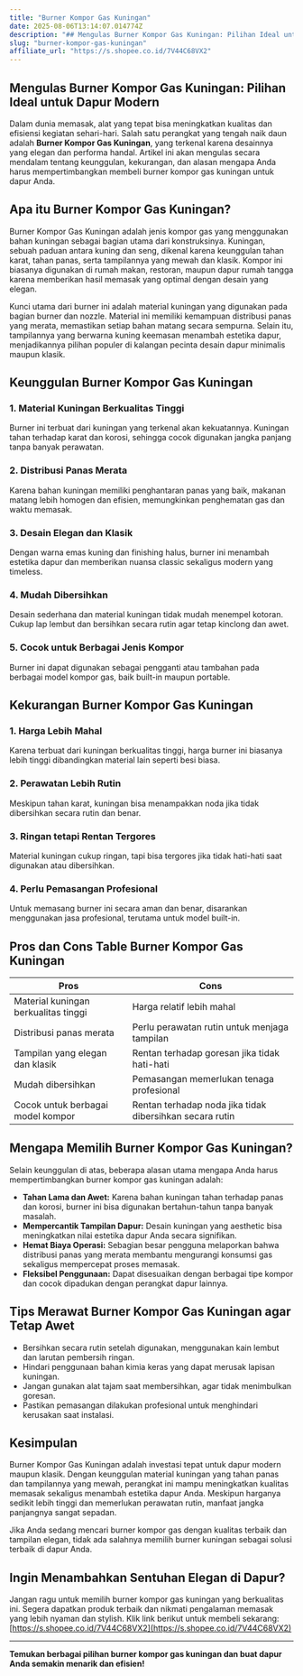 ```yaml
---
title: "Burner Kompor Gas Kuningan"
date: 2025-08-06T13:14:07.014774Z
description: "## Mengulas Burner Kompor Gas Kuningan: Pilihan Ideal untuk Dapur Modern..."
slug: "burner-kompor-gas-kuningan"
affiliate_url: "https://s.shopee.co.id/7V44C68VX2"
---
```

## Mengulas Burner Kompor Gas Kuningan: Pilihan Ideal untuk Dapur Modern

Dalam dunia memasak, alat yang tepat bisa meningkatkan kualitas dan efisiensi kegiatan sehari-hari. Salah satu perangkat yang tengah naik daun adalah **Burner Kompor Gas Kuningan**, yang terkenal karena desainnya yang elegan dan performa handal. Artikel ini akan mengulas secara mendalam tentang keunggulan, kekurangan, dan alasan mengapa Anda harus mempertimbangkan membeli burner kompor gas kuningan untuk dapur Anda.

## Apa itu Burner Kompor Gas Kuningan?

Burner Kompor Gas Kuningan adalah jenis kompor gas yang menggunakan bahan kuningan sebagai bagian utama dari konstruksinya. Kuningan, sebuah paduan antara kuning dan seng, dikenal karena keunggulan tahan karat, tahan panas, serta tampilannya yang mewah dan klasik. Kompor ini biasanya digunakan di rumah makan, restoran, maupun dapur rumah tangga karena memberikan hasil memasak yang optimal dengan desain yang elegan.

Kunci utama dari burner ini adalah material kuningan yang digunakan pada bagian burner dan nozzle. Material ini memiliki kemampuan distribusi panas yang merata, memastikan setiap bahan matang secara sempurna. Selain itu, tampilannya yang berwarna kuning keemasan menambah estetika dapur, menjadikannya pilihan populer di kalangan pecinta desain dapur minimalis maupun klasik.

## Keunggulan Burner Kompor Gas Kuningan

### 1. Material Kuningan Berkualitas Tinggi

Burner ini terbuat dari kuningan yang terkenal akan kekuatannya. Kuningan tahan terhadap karat dan korosi, sehingga cocok digunakan jangka panjang tanpa banyak perawatan.

### 2. Distribusi Panas Merata

Karena bahan kuningan memiliki penghantaran panas yang baik, makanan matang lebih homogen dan efisien, memungkinkan penghematan gas dan waktu memasak.

### 3. Desain Elegan dan Klasik

Dengan warna emas kuning dan finishing halus, burner ini menambah estetika dapur dan memberikan nuansa classic sekaligus modern yang timeless.

### 4. Mudah Dibersihkan

Desain sederhana dan material kuningan tidak mudah menempel kotoran. Cukup lap lembut dan bersihkan secara rutin agar tetap kinclong dan awet.

### 5. Cocok untuk Berbagai Jenis Kompor

Burner ini dapat digunakan sebagai pengganti atau tambahan pada berbagai model kompor gas, baik built-in maupun portable.

## Kekurangan Burner Kompor Gas Kuningan

### 1. Harga Lebih Mahal

Karena terbuat dari kuningan berkualitas tinggi, harga burner ini biasanya lebih tinggi dibandingkan material lain seperti besi biasa.

### 2. Perawatan Lebih Rutin

Meskipun tahan karat, kuningan bisa menampakkan noda jika tidak dibersihkan secara rutin dan benar.

### 3. Ringan tetapi Rentan Tergores

Material kuningan cukup ringan, tapi bisa tergores jika tidak hati-hati saat digunakan atau dibersihkan.

### 4. Perlu Pemasangan Profesional

Untuk memasang burner ini secara aman dan benar, disarankan menggunakan jasa profesional, terutama untuk model built-in.

## Pros dan Cons Table Burner Kompor Gas Kuningan

| **Pros**                                        | **Cons**                                         |
|------------------------------------------------|------------------------------------------------|
| Material kuningan berkualitas tinggi           | Harga relatif lebih mahal                     |
| Distribusi panas merata                        | Perlu perawatan rutin untuk menjaga tampilan |
| Tampilan yang elegan dan klasik               | Rentan terhadap goresan jika tidak hati-hati  |
| Mudah dibersihkan                            | Pemasangan memerlukan tenaga profesional     |
| Cocok untuk berbagai model kompor             | Rentan terhadap noda jika tidak dibersihkan secara rutin |

## Mengapa Memilih Burner Kompor Gas Kuningan?

Selain keunggulan di atas, beberapa alasan utama mengapa Anda harus mempertimbangkan burner kompor gas kuningan adalah:

- **Tahan Lama dan Awet:** Karena bahan kuningan tahan terhadap panas dan korosi, burner ini bisa digunakan bertahun-tahun tanpa banyak masalah.
- **Mempercantik Tampilan Dapur:** Desain kuningan yang aesthetic bisa meningkatkan nilai estetika dapur Anda secara signifikan.
- **Hemat Biaya Operasi:** Sebagian besar pengguna melaporkan bahwa distribusi panas yang merata membantu mengurangi konsumsi gas sekaligus mempercepat proses memasak.
- **Fleksibel Penggunaan:** Dapat disesuaikan dengan berbagai tipe kompor dan cocok dipadukan dengan perangkat dapur lainnya.

## Tips Merawat Burner Kompor Gas Kuningan agar Tetap Awet

- Bersihkan secara rutin setelah digunakan, menggunakan kain lembut dan larutan pembersih ringan.
- Hindari penggunaan bahan kimia keras yang dapat merusak lapisan kuningan.
- Jangan gunakan alat tajam saat membersihkan, agar tidak menimbulkan goresan.
- Pastikan pemasangan dilakukan profesional untuk menghindari kerusakan saat instalasi.

## Kesimpulan

Burner Kompor Gas Kuningan adalah investasi tepat untuk dapur modern maupun klasik. Dengan keunggulan material kuningan yang tahan panas dan tampilannya yang mewah, perangkat ini mampu meningkatkan kualitas memasak sekaligus menambah estetika dapur Anda. Meskipun harganya sedikit lebih tinggi dan memerlukan perawatan rutin, manfaat jangka panjangnya sangat sepadan.

Jika Anda sedang mencari burner kompor gas dengan kualitas terbaik dan tampilan elegan, tidak ada salahnya memilih burner kuningan sebagai solusi terbaik di dapur Anda.

## Ingin Menambahkan Sentuhan Elegan di Dapur? 

Jangan ragu untuk memilih burner kompor gas kuningan yang berkualitas ini. Segera dapatkan produk terbaik dan nikmati pengalaman memasak yang lebih nyaman dan stylish. Klik link berikut untuk membeli sekarang: [https://s.shopee.co.id/7V44C68VX2](https://s.shopee.co.id/7V44C68VX2)

---

**Temukan berbagai pilihan burner kompor gas kuningan dan buat dapur Anda semakin menarik dan efisien!**